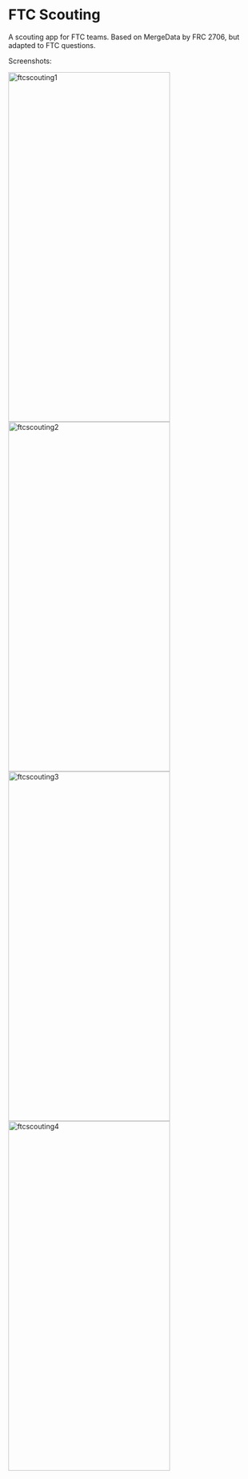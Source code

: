 # FTC Scouting

A scouting app for FTC teams. Based on MergeData by FRC 2706, but adapted to FTC questions.

Screenshots:

<img width="322.5" height="699" alt="ftcscouting1" src="https://github.com/user-attachments/assets/196ea9d6-93b0-4ca4-b963-4f40e446fc0a" />
<img width="322.5" height="699" alt="ftcscouting2" src="https://github.com/user-attachments/assets/0bce4e03-9ec4-4ad7-816a-0f8e372ab21b" />
<img width="322.5" height="699" alt="ftcscouting3" src="https://github.com/user-attachments/assets/8ce045f4-3650-472a-85f2-9a60045d7067" />
<img width="322.5" height="699" alt="ftcscouting4" src="https://github.com/user-attachments/assets/184b35fd-df8d-4159-abb7-356660b232f2" />
